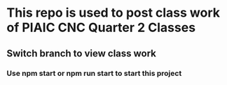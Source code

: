 # This repo is used to post class work of PIAIC CNC Quarter 2 Classes
## Switch branch to view class work

### Use npm start or npm run start to start this project